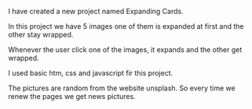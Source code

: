 I have created a new project named Expanding Cards.

In this project we have 5 images one of them is expanded at first and the other stay wrapped.

Whenever  the user click one of the images, it expands and the other get wrapped.

I used basic htm, css and javascript fir this project.

The pictures are random from the website unsplash. So every time we renew the pages we get news pictures.
